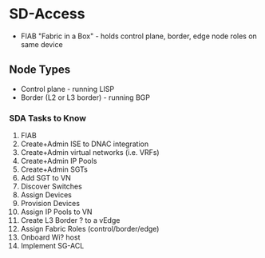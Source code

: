 # SD-Access

- FIAB "Fabric in a Box" - holds control plane, border, edge node roles on same device

## Node Types
- Control plane - running LISP
- Border (L2 or L3 border) - running BGP

### SDA Tasks to Know
1. FIAB
2. Create+Admin ISE to DNAC integration
3. Create+Admin virtual networks (i.e. VRFs)
4. Create+Admin IP Pools
5. Create+Admin SGTs
6. Add SGT to VN
7. Discover Switches
8. Assign Devices
9. Provision Devices
10. Assign IP Pools to VN
11. Create L3 Border ? to a vEdge
12. Assign Fabric Roles (control/border/edge)
13. Onboard Wi? host
14. Implement SG-ACL